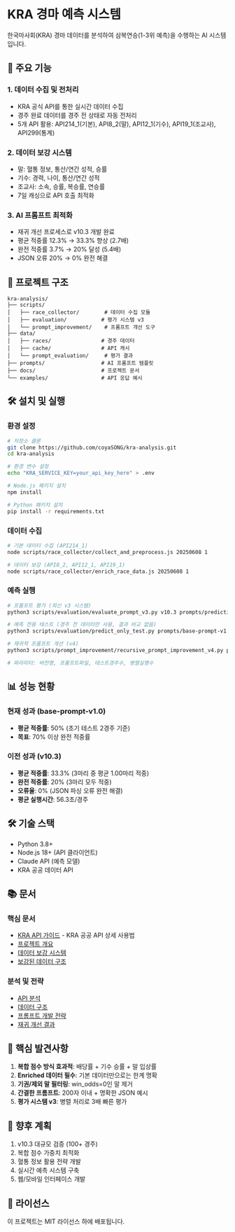 # KRA 경마 예측 시스템

한국마사회(KRA) 경마 데이터를 분석하여 삼복연승(1-3위 예측)을 수행하는 AI 시스템입니다.

## 🚀 주요 기능

### 1. 데이터 수집 및 전처리
- KRA 공식 API를 통한 실시간 데이터 수집
- 경주 완료 데이터를 경주 전 상태로 자동 전처리
- 5개 API 활용: API214_1(기본), API8_2(말), API12_1(기수), API19_1(조교사), API299(통계)

### 2. 데이터 보강 시스템
- 말: 혈통 정보, 통산/연간 성적, 승률
- 기수: 경력, 나이, 통산/연간 성적
- 조교사: 소속, 승률, 복승률, 연승률
- 7일 캐싱으로 API 호출 최적화

### 3. AI 프롬프트 최적화
- 재귀 개선 프로세스로 v10.3 개발 완료
- 평균 적중률 12.3% → 33.3% 향상 (2.7배)
- 완전 적중률 3.7% → 20% 달성 (5.4배)
- JSON 오류 20% → 0% 완전 해결

## 📁 프로젝트 구조

```
kra-analysis/
├── scripts/
│   ├── race_collector/        # 데이터 수집 모듈
│   ├── evaluation/           # 평가 시스템 v3
│   └── prompt_improvement/    # 프롬프트 개선 도구
├── data/
│   ├── races/                # 경주 데이터
│   ├── cache/                # API 캐시
│   └── prompt_evaluation/     # 평가 결과
├── prompts/                  # AI 프롬프트 템플릿
├── docs/                     # 프로젝트 문서
└── examples/                 # API 응답 예시
```

## 🛠️ 설치 및 실행

### 환경 설정
```bash
# 저장소 클론
git clone https://github.com/coyaSONG/kra-analysis.git
cd kra-analysis

# 환경 변수 설정
echo "KRA_SERVICE_KEY=your_api_key_here" > .env

# Node.js 패키지 설치
npm install

# Python 패키지 설치
pip install -r requirements.txt
```

### 데이터 수집
```bash
# 기본 데이터 수집 (API214_1)
node scripts/race_collector/collect_and_preprocess.js 20250608 1

# 데이터 보강 (API8_2, API12_1, API19_1)
node scripts/race_collector/enrich_race_data.js 20250608 1
```

### 예측 실행
```bash
# 프롬프트 평가 (최신 v3 시스템)
python3 scripts/evaluation/evaluate_prompt_v3.py v10.3 prompts/prediction-template-v10.3.md 30 3

# 예측 전용 테스트 (경주 전 데이터만 사용, 결과 비교 없음)
python3 scripts/evaluation/predict_only_test.py prompts/base-prompt-v1.0.md 20250601 10

# 재귀적 프롬프트 개선 (v4)
python3 scripts/prompt_improvement/recursive_prompt_improvement_v4.py prompts/base-prompt-v1.0.md all 5 3

# 파라미터: 버전명, 프롬프트파일, 테스트경주수, 병렬실행수
```

## 📊 성능 현황

### 현재 성과 (base-prompt-v1.0)
- **평균 적중률**: 50% (초기 테스트 2경주 기준)
- **목표**: 70% 이상 완전 적중률

### 이전 성과 (v10.3)
- **평균 적중률**: 33.3% (3마리 중 평균 1.00마리 적중)
- **완전 적중률**: 20% (3마리 모두 적중)
- **오류율**: 0% (JSON 파싱 오류 완전 해결)
- **평균 실행시간**: 56.3초/경주

## 🛠 기술 스택

- Python 3.8+
- Node.js 18+ (API 클라이언트)
- Claude API (예측 모델)
- KRA 공공 데이터 API

## 📚 문서

### 핵심 문서
- [KRA API 가이드](KRA_PUBLIC_API_GUIDE.md) - KRA 공공 API 상세 사용법
- [프로젝트 개요](docs/project-overview.md)
- [데이터 보강 시스템](docs/data-enrichment-system.md)
- [보강된 데이터 구조](docs/enriched-data-structure.md)

### 분석 및 전략
- [API 분석](docs/api-analysis.md)
- [데이터 구조](docs/data-structure.md)
- [프롬프트 개발 전략](docs/prompt-development-strategy.md)
- [재귀 개선 결과](docs/recursive-improvement-results.md)

## 🔑 핵심 발견사항

1. **복합 점수 방식 효과적**: 배당률 + 기수 승률 + 말 입상률
2. **Enriched 데이터 필수**: 기본 데이터만으로는 한계 명확
3. **기권/제외 말 필터링**: win_odds=0인 말 제거
4. **간결한 프롬프트**: 200자 이내 + 명확한 JSON 예시
5. **평가 시스템 v3**: 병렬 처리로 3배 빠른 평가

## 🚧 향후 계획

1. v10.3 대규모 검증 (100+ 경주)
2. 복합 점수 가중치 최적화
3. 혈통 정보 활용 전략 개발
4. 실시간 예측 시스템 구축
5. 웹/모바일 인터페이스 개발

## 📝 라이선스

이 프로젝트는 MIT 라이선스 하에 배포됩니다.